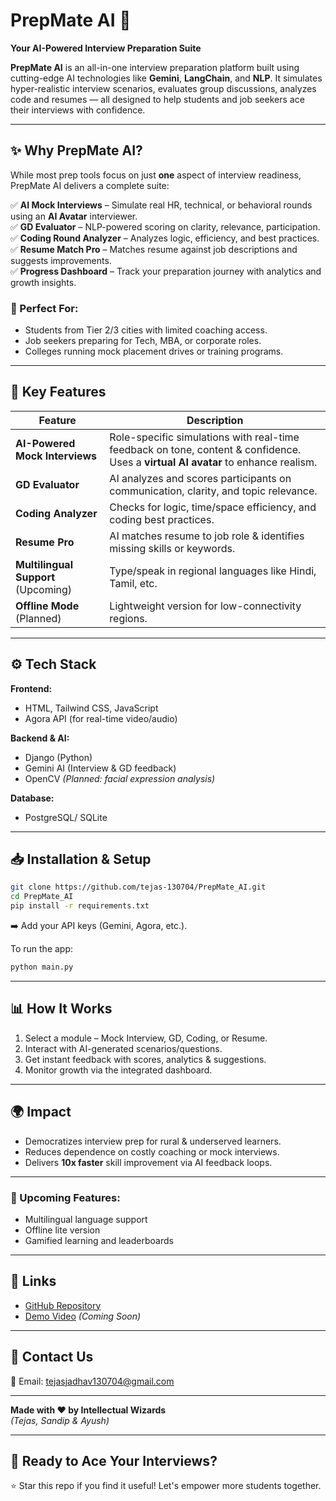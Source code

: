 
# PrepMate AI 🚀  
**Your AI-Powered Interview Preparation Suite**

**PrepMate AI** is an all-in-one interview preparation platform built using cutting-edge AI technologies like **Gemini**, **LangChain**, and **NLP**. It simulates hyper-realistic interview scenarios, evaluates group discussions, analyzes code and resumes — all designed to help students and job seekers ace their interviews with confidence.



---

## ✨ Why PrepMate AI?

While most prep tools focus on just **one** aspect of interview readiness, PrepMate AI delivers a complete suite:

✅ **AI Mock Interviews** – Simulate real HR, technical, or behavioral rounds using an **AI Avatar** interviewer.  
✅ **GD Evaluator** – NLP-powered scoring on clarity, relevance, participation.  
✅ **Coding Round Analyzer** – Analyzes logic, efficiency, and best practices.  
✅ **Resume Match Pro** – Matches resume against job descriptions and suggests improvements.  
✅ **Progress Dashboard** – Track your preparation journey with analytics and growth insights.

### 🎯 Perfect For:
- Students from Tier 2/3 cities with limited coaching access.  
- Job seekers preparing for Tech, MBA, or corporate roles.  
- Colleges running mock placement drives or training programs.

---

## 🚀 Key Features

| Feature | Description |
|--------|-------------|
| **AI-Powered Mock Interviews** | Role-specific simulations with real-time feedback on tone, content & confidence. Uses a **virtual AI avatar** to enhance realism. |
| **GD Evaluator** | AI analyzes and scores participants on communication, clarity, and topic relevance. |
| **Coding Analyzer** | Checks for logic, time/space efficiency, and coding best practices. |
| **Resume Pro** | AI matches resume to job role & identifies missing skills or keywords. |
| **Multilingual Support** (Upcoming) | Type/speak in regional languages like Hindi, Tamil, etc. |
| **Offline Mode** (Planned) | Lightweight version for low-connectivity regions. |

---

## ⚙ Tech Stack

**Frontend:**
- HTML, Tailwind CSS, JavaScript
- Agora API (for real-time video/audio)

**Backend & AI:**
- Django (Python)
- Gemini AI (Interview & GD feedback)
- OpenCV *(Planned: facial expression analysis)*

**Database:**
- PostgreSQL/ SQLite

---

## 📥 Installation & Setup

```bash
git clone https://github.com/tejas-130704/PrepMate_AI.git
cd PrepMate_AI
pip install -r requirements.txt
```

➡️ Add your API keys (Gemini, Agora, etc.).

To run the app:

```bash
python main.py
```

---

## 📊 How It Works

1. Select a module – Mock Interview, GD, Coding, or Resume.
2. Interact with AI-generated scenarios/questions.
3. Get instant feedback with scores, analytics & suggestions.
4. Monitor growth via the integrated dashboard.

---

## 🌍 Impact

- Democratizes interview prep for rural & underserved learners.
- Reduces dependence on costly coaching or mock interviews.
- Delivers **10x faster** skill improvement via AI feedback loops.

---


### 🔧 Upcoming Features:
- Multilingual language support
- Offline lite version
- Gamified learning and leaderboards

---

## 🔗 Links

- [GitHub Repository](https://github.com/tejas-130704/PrepMate_AI)
- [Demo Video](#) *(Coming Soon)*


---

## 💬 Contact Us

📧 Email: [tejasjadhav130704@gmail.com](mailto:prepmate.ai@example.com)  


---

**Made with ❤ by Intellectual Wizards**  
*(Tejas, Sandip & Ayush)*

---

## 🎯 Ready to Ace Your Interviews?

⭐ Star this repo if you find it useful! Let's empower more students together.

